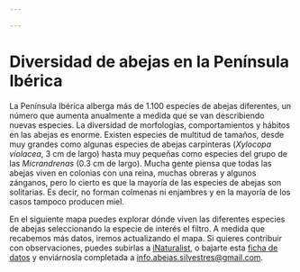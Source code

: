 ```yaml
---

---
```

# Diversidad de abejas en la Península Ibérica

La Península Ibérica alberga más de 1.100 especies de abejas diferentes, un número que aumenta anualmente a medida que se van describiendo nuevas especies. La diversidad de morfologías, comportamientos y hábitos en las abejas es enorme. Existen especies de multitud de tamaños, desde muy grandes como algunas especies de abejas carpinteras (_Xylocopa violacea_, 3 cm de largo) hasta muy pequeñas como especies del grupo de las _Micrandrenas_ (0.3 cm de largo). Mucha gente piensa que todas las abejas viven en colonias con una reina, muchas obreras y algunos zánganos, pero lo cierto es que la mayoría de las especies de abejas son solitarias. Es decir, no forman colmenas ni enjambres y en la mayoría de los casos tampoco producen miel.

En el siguiente mapa puedes explorar dónde viven las diferentes especies de abejas seleccionando la especie de interés el filtro. A medida que recabemos más datos, iremos actualizando el mapa. Si quieres contribuir con observaciones, puedes subirlas a [iNaturalist](https://www.inaturalist.org/projects/abejas-silvestres-de-espana-y-portugal-wild-bees-of-spain-and-portugal), o bajarte esta [ficha de datos](/assets/abejas_ibericas.xlsx) y enviárnosla completada a [info.abejas.silvestres@gmail.com](mailto:info.abejas.silvestres@gmail.com).